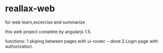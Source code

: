 # reallax-web
for web learn,excercise and summarize

this web project complete by angularjs 1.5.

functions:
1.skiping between pages with ui-router	--done
2.Login page with authorization.

